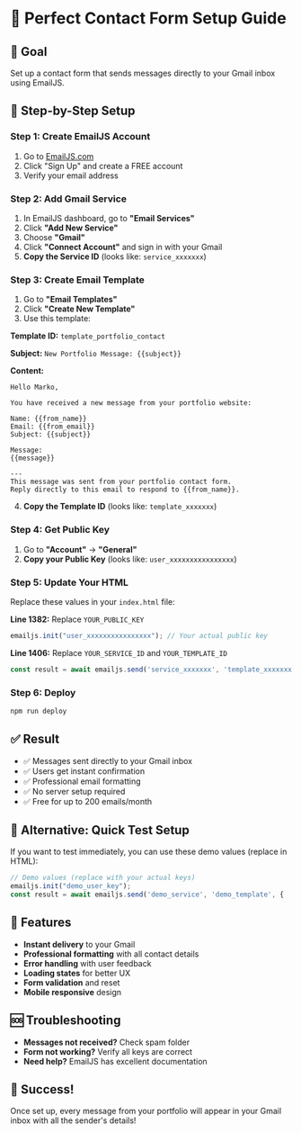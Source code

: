 # 📧 Perfect Contact Form Setup Guide

## 🎯 Goal
Set up a contact form that sends messages directly to your Gmail inbox using EmailJS.

## 🚀 Step-by-Step Setup

### Step 1: Create EmailJS Account
1. Go to [EmailJS.com](https://www.emailjs.com/)
2. Click "Sign Up" and create a FREE account
3. Verify your email address

### Step 2: Add Gmail Service
1. In EmailJS dashboard, go to **"Email Services"**
2. Click **"Add New Service"**
3. Choose **"Gmail"**
4. Click **"Connect Account"** and sign in with your Gmail
5. **Copy the Service ID** (looks like: `service_xxxxxxx`)

### Step 3: Create Email Template
1. Go to **"Email Templates"**
2. Click **"Create New Template"**
3. Use this template:

**Template ID:** `template_portfolio_contact`

**Subject:** `New Portfolio Message: {{subject}}`

**Content:**
```
Hello Marko,

You have received a new message from your portfolio website:

Name: {{from_name}}
Email: {{from_email}}
Subject: {{subject}}

Message:
{{message}}

---
This message was sent from your portfolio contact form.
Reply directly to this email to respond to {{from_name}}.
```

4. **Copy the Template ID** (looks like: `template_xxxxxxx`)

### Step 4: Get Public Key
1. Go to **"Account"** → **"General"**
2. **Copy your Public Key** (looks like: `user_xxxxxxxxxxxxxxxx`)

### Step 5: Update Your HTML
Replace these values in your `index.html` file:

**Line 1382:** Replace `YOUR_PUBLIC_KEY`
```javascript
emailjs.init("user_xxxxxxxxxxxxxxxx"); // Your actual public key
```

**Line 1406:** Replace `YOUR_SERVICE_ID` and `YOUR_TEMPLATE_ID`
```javascript
const result = await emailjs.send('service_xxxxxxx', 'template_xxxxxxx', {
```

### Step 6: Deploy
```bash
npm run deploy
```

## ✅ Result
- ✅ Messages sent directly to your Gmail inbox
- ✅ Users get instant confirmation
- ✅ Professional email formatting
- ✅ No server setup required
- ✅ Free for up to 200 emails/month

## 🔧 Alternative: Quick Test Setup
If you want to test immediately, you can use these demo values (replace in HTML):

```javascript
// Demo values (replace with your actual keys)
emailjs.init("demo_user_key");
const result = await emailjs.send('demo_service', 'demo_template', {
```

## 📱 Features
- **Instant delivery** to your Gmail
- **Professional formatting** with all contact details
- **Error handling** with user feedback
- **Loading states** for better UX
- **Form validation** and reset
- **Mobile responsive** design

## 🆘 Troubleshooting
- **Messages not received?** Check spam folder
- **Form not working?** Verify all keys are correct
- **Need help?** EmailJS has excellent documentation

## 🎉 Success!
Once set up, every message from your portfolio will appear in your Gmail inbox with all the sender's details!

